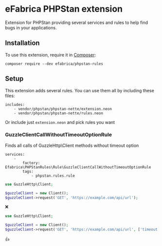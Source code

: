 # eFabrica PHPStan extension
Extension for PHPStan providing several services and rules to help find bugs in your applications.

## Installation

To use this extension, require it in [Composer](https://getcomposer.org/):

```
composer require --dev efabrica/phpstan-rules
```

## Setup

This extension adds several rules. You can use them all by including these files:
```neon
includes:
    - vendor/phpstan/phpstan-nette/extension.neon
    - vendor/phpstan/phpstan-nette/rules.neon
```

Or include just `extension.neon` and pick rules you want

### GuzzleClientCallWithoutTimeoutOptionRule
Finds all calls of GuzzleHttp\Client methods without timeout option
```neon
services:
    -
        factory: Efabrica\PHPStanRules\Rule\GuzzleClientCallWithoutTimeoutOptionRule
        tags:
            - phpstan.rules.rule
```

```php
use GuzzleHttp\Client;

$guzzleClient = new Client();
$guzzleClient->request('GET', 'https://example.com/api/url');
```
:x:

```php
use GuzzleHttp\Client;

$guzzleClient = new Client();
$guzzleClient->request('GET', 'https://example.com/api/url', ['timeout' => 3]);
```
:+1:
